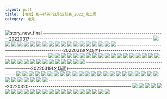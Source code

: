 ```yaml
---
layout: post
title: 【电竞】和平精英PEL职业联赛_2022_第二周
category: 电竞
---
```

![story_new_final](http://rzda7rj3c.hd-bkt.clouddn.com/img/story_new_final_0322.png)
-------------------------------------------------------------20220317-------------------------------------------------------------
![](http://rzda7rj3c.hd-bkt.clouddn.com/img/pel-0317-1.png)
![](http://rzda7rj3c.hd-bkt.clouddn.com/img/pel-0317-2.png)
![](http://rzda7rj3c.hd-bkt.clouddn.com/img/pel-0317-3.png)
![](http://rzda7rj3c.hd-bkt.clouddn.com/img/pel-0317-4.png)
![](http://rzda7rj3c.hd-bkt.clouddn.com/img/pel-0317-5.png)
![](http://rzda7rj3c.hd-bkt.clouddn.com/img/pel-0317-6.png)
![](http://rzda7rj3c.hd-bkt.clouddn.com/img/pel-0317-7.png)
![](http://rzda7rj3c.hd-bkt.clouddn.com/img/pel-0317-8.png)
![](http://rzda7rj3c.hd-bkt.clouddn.com/img/pel-0317-9.png)
![](http://rzda7rj3c.hd-bkt.clouddn.com/img/pel-0317-10.png)
![](http://rzda7rj3c.hd-bkt.clouddn.com/img/pel-0317-11.png)
![](http://rzda7rj3c.hd-bkt.clouddn.com/img/pel-0317-12.png)
![](http://rzda7rj3c.hd-bkt.clouddn.com/img/pel-0317-13.png)
![](http://rzda7rj3c.hd-bkt.clouddn.com/img/pel-0317-14.png)
![](http://rzda7rj3c.hd-bkt.clouddn.com/img/pel-0317-15.png)
![](http://rzda7rj3c.hd-bkt.clouddn.com/img/pel-0317-16.png)
![](http://rzda7rj3c.hd-bkt.clouddn.com/img/pel-0317-17.png)
![](http://rzda7rj3c.hd-bkt.clouddn.com/img/pel-0317-18.png)
![](http://rzda7rj3c.hd-bkt.clouddn.com/img/pel-0317-19.png)
---------------------------------------------------20220318(名场面)---------------------------------------------------
![](http://rzda7rj3c.hd-bkt.clouddn.com/img/pel-0318-new-1.png)
![](http://rzda7rj3c.hd-bkt.clouddn.com/img/pel-0318-new-2.png)
![](http://rzda7rj3c.hd-bkt.clouddn.com/img/pel-0318-new-3.png)
![](http://rzda7rj3c.hd-bkt.clouddn.com/img/pel-0318-new-4.png)
![](http://rzda7rj3c.hd-bkt.clouddn.com/img/pel-0318-new-5.png)
![](http://rzda7rj3c.hd-bkt.clouddn.com/img/pel-0318-new-6.png)
![](http://rzda7rj3c.hd-bkt.clouddn.com/img/pel-0318-new-7.png)
![](http://rzda7rj3c.hd-bkt.clouddn.com/img/pel-0318-new-8.png)
![](http://rzda7rj3c.hd-bkt.clouddn.com/img/pel-0318-new-9.png)
![](http://rzda7rj3c.hd-bkt.clouddn.com/img/pel-0318-new-10.png)
![](http://rzda7rj3c.hd-bkt.clouddn.com/img/pel-0318-new-11.png)
![](http://rzda7rj3c.hd-bkt.clouddn.com/img/pel-0318-new-12.png)
![](http://rzda7rj3c.hd-bkt.clouddn.com/img/pel-0318-new-13.png)
![](http://rzda7rj3c.hd-bkt.clouddn.com/img/pel-0318-new-14.png)
![](http://rzda7rj3c.hd-bkt.clouddn.com/img/pel-0318-new-15.png)
![](http://rzda7rj3c.hd-bkt.clouddn.com/img/pel-0318-new-16.png)
![](http://rzda7rj3c.hd-bkt.clouddn.com/img/pel-0318-new-17.png)
![](http://rzda7rj3c.hd-bkt.clouddn.com/img/pel-0318-new-18.png)
![](http://rzda7rj3c.hd-bkt.clouddn.com/img/pel-0318-new-19.png)
![](http://rzda7rj3c.hd-bkt.clouddn.com/img/pel-0318-new-20.png)
![](http://rzda7rj3c.hd-bkt.clouddn.com/img/pel-0318-new-21.png)
![](http://rzda7rj3c.hd-bkt.clouddn.com/img/pel-0318-new-22.png)
![](http://rzda7rj3c.hd-bkt.clouddn.com/img/pel-0318-new-23.png)
![](http://rzda7rj3c.hd-bkt.clouddn.com/img/pel-0318-new-24.png)
![](http://rzda7rj3c.hd-bkt.clouddn.com/img/pel-0318-new-25.png)
![](http://rzda7rj3c.hd-bkt.clouddn.com/img/pel-0318-new-26.png)
![](http://rzda7rj3c.hd-bkt.clouddn.com/img/pel-0318-new-27.png)
![](http://rzda7rj3c.hd-bkt.clouddn.com/img/pel-0318-new-28.png)
![](http://rzda7rj3c.hd-bkt.clouddn.com/img/pel-0318-new-29.png)
![](http://rzda7rj3c.hd-bkt.clouddn.com/img/pel-0318-new-30.png)
![](http://rzda7rj3c.hd-bkt.clouddn.com/img/pel-0318-new-31.png)
---------------------------------------------------20220319(名场面)---------------------------------------------------
![](http://rzda7rj3c.hd-bkt.clouddn.com/img/pel-0319-1.png)
![](http://rzda7rj3c.hd-bkt.clouddn.com/img/pel-0319-2.png)
![](http://rzda7rj3c.hd-bkt.clouddn.com/img/pel-0319-3.png)
![](http://rzda7rj3c.hd-bkt.clouddn.com/img/pel-0319-4.png)
![](http://rzda7rj3c.hd-bkt.clouddn.com/img/pel-0319-5.png)
![](http://rzda7rj3c.hd-bkt.clouddn.com/img/pel-0319-6.png)
![](http://rzda7rj3c.hd-bkt.clouddn.com/img/pel-0319-7.png)
![](http://rzda7rj3c.hd-bkt.clouddn.com/img/pel-0319-8.png)
![](http://rzda7rj3c.hd-bkt.clouddn.com/img/pel-0319-9.png)
![](http://rzda7rj3c.hd-bkt.clouddn.com/img/pel-0319-10.png)
![](http://rzda7rj3c.hd-bkt.clouddn.com/img/pel-0319-11.png)
![](http://rzda7rj3c.hd-bkt.clouddn.com/img/pel-0319-12.png)
![](http://rzda7rj3c.hd-bkt.clouddn.com/img/pel-0319-13.png)
![](http://rzda7rj3c.hd-bkt.clouddn.com/img/pel-0319-14.png)
![](http://rzda7rj3c.hd-bkt.clouddn.com/img/pel-0319-15.png)
![](http://rzda7rj3c.hd-bkt.clouddn.com/img/pel-0319-16.png)
![](http://rzda7rj3c.hd-bkt.clouddn.com/img/pel-0319-17.png)
![](http://rzda7rj3c.hd-bkt.clouddn.com/img/pel-0319-18.png)
![](http://rzda7rj3c.hd-bkt.clouddn.com/img/pel-0319-19.png)
![](http://rzda7rj3c.hd-bkt.clouddn.com/img/pel-0319-20.png)
![](http://rzda7rj3c.hd-bkt.clouddn.com/img/pel-0319-21.png)
![](http://rzda7rj3c.hd-bkt.clouddn.com/img/pel-0319-22.png)
![](http://rzda7rj3c.hd-bkt.clouddn.com/img/pel-0319-23.png)
![](http://rzda7rj3c.hd-bkt.clouddn.com/img/pel-0319-24.png)
![](http://rzda7rj3c.hd-bkt.clouddn.com/img/pel-0319-25.png)
![](http://rzda7rj3c.hd-bkt.clouddn.com/img/pel-0319-26.png)
![](http://rzda7rj3c.hd-bkt.clouddn.com/img/pel-0319-27.png)
![](http://rzda7rj3c.hd-bkt.clouddn.com/img/pel-0319-28.png)
![](http://rzda7rj3c.hd-bkt.clouddn.com/img/pel-0319-29.png)
![](http://rzda7rj3c.hd-bkt.clouddn.com/img/pel-0319-30.png)
---------------------------------------------------20220320---------------------------------------------------
![](http://rzda7rj3c.hd-bkt.clouddn.com/img/pel-final-0320-1.png)
![](http://rzda7rj3c.hd-bkt.clouddn.com/img/pel-final-0320-2.png)
![](http://rzda7rj3c.hd-bkt.clouddn.com/img/pel-final-0320-3.png)
![](http://rzda7rj3c.hd-bkt.clouddn.com/img/pel-final-0320-4.png)
![](http://rzda7rj3c.hd-bkt.clouddn.com/img/pel-final-0320-5.png)
![](http://rzda7rj3c.hd-bkt.clouddn.com/img/pel-final-0320-6.png)
![](http://rzda7rj3c.hd-bkt.clouddn.com/img/pel-final-0320-7.png)
![](http://rzda7rj3c.hd-bkt.clouddn.com/img/pel-final-0320-8.png)
![](http://rzda7rj3c.hd-bkt.clouddn.com/img/pel-final-0320-9.png)
![](http://rzda7rj3c.hd-bkt.clouddn.com/img/pel-final-0320-10.png)
![](http://rzda7rj3c.hd-bkt.clouddn.com/img/pel-final-0320-11.png)
![](http://rzda7rj3c.hd-bkt.clouddn.com/img/pel-final-0320-12.png)
![](http://rzda7rj3c.hd-bkt.clouddn.com/img/pel-final-0320-13.png)
![](http://rzda7rj3c.hd-bkt.clouddn.com/img/pel-final-0320-14.png)
![](http://rzda7rj3c.hd-bkt.clouddn.com/img/pel-final-0320-15.png)
![](http://rzda7rj3c.hd-bkt.clouddn.com/img/pel-final-0320-16.png)
![](http://rzda7rj3c.hd-bkt.clouddn.com/img/pel-final-0320-17.png)
![](http://rzda7rj3c.hd-bkt.clouddn.com/img/pel-final-0320-18.png)
![](http://rzda7rj3c.hd-bkt.clouddn.com/img/pel-final-0320-19.png)
![](http://rzda7rj3c.hd-bkt.clouddn.com/img/pel-final-0320-20.png)
![](http://rzda7rj3c.hd-bkt.clouddn.com/img/pel-final-0320-21.png)
![](http://rzda7rj3c.hd-bkt.clouddn.com/img/pel-final-0320-22.png)